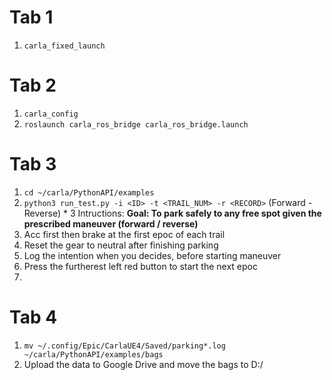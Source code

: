 # Tab 1
1. `carla_fixed_launch`

# Tab 2
1. `carla_config`
2. `roslaunch carla_ros_bridge carla_ros_bridge.launch`

# Tab 3
1. `cd ~/carla/PythonAPI/examples`
2. `python3 run_test.py -i <ID> -t <TRAIL_NUM> -r <RECORD>`
(Forward - Reverse) * 3
Intructions:
**Goal: To park safely to any free spot given the prescribed maneuver (forward / reverse)** 
1. Acc first then brake at the first epoc of each trail
2. Reset the gear to neutral after finishing parking
3. Log the intention when you decides, before starting maneuver
4. Press the furtherest left red button to start the next epoc
5. 

# Tab 4
1. `mv ~/.config/Epic/CarlaUE4/Saved/parking*.log ~/carla/PythonAPI/examples/bags`
2. Upload the data to Google Drive and move the bags to D:/
